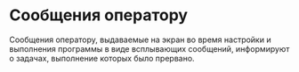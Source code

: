 # Сообщения оператору

Сообщения оператору, выдаваемые на экран во время настройки и
выполнения программы в виде всплывающих сообщений, информируют о
задачах, выполнение которых было прервано.

